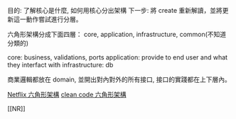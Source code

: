 目的: 了解核心是什麼,  如何用核心分出架構
下一步: 將 create 重新解讀，並將更新這一動作嘗試進行分層。

六角形架構分成下面四層：
core, application, infrastructure, common(不知道分類的)

core: business, validations, ports
application: provide to end user and what they interfact with 
infrastructure: db

商業邏輯都放在 domain, 並開出對內對外的所有接口,  接口的實踐都在上下層內。

[Netflix 六角形架構](https://netflixtechblog.com/ready-for-changes-with-hexagonal-architecture-b315ec967749)
[clean code 六角形架構](https://codesoapbox.dev/ports-adapters-aka-hexagonal-architecture-explained/)

[[NR]]